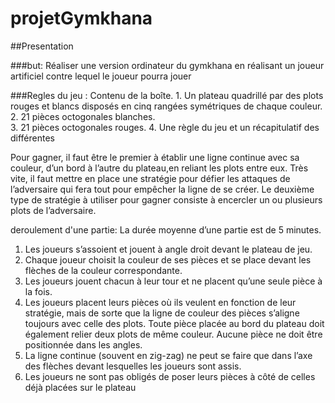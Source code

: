 # projetGymkhana

##Presentation

###but:
Réaliser une version ordinateur du gymkhana en réalisant un joueur artificiel contre lequel le joueur pourra jouer

###Regles du jeu :
Contenu de la boîte. 
	1.  Un  plateau  quadrillé  par  des  plots  rouges  et  blancs disposés en cinq rangées symétriques de chaque couleur. 
	2. 21 pièces octogonales blanches.  
	3. 21 pièces octogonales rouges. 
	4. Une  règle  du  jeu  et  un  récapitulatif  des  différentes 
  
Pour  gagner,  il  faut  être  le  premier  à  établir  une ligne continue  avec  sa  couleur,  d’un  bord  à  l’autre  du  plateau,en  reliant  les  plots  entre  eux.  Très  vite,  il  faut mettre  en place une stratégie pour défier les attaques de l’adversaire qui  fera  tout  pour  empêcher  la  ligne  de  se  créer.
Le  deuxième  type  de  stratégie  à  utiliser  pour  gagner consiste à encercler un ou plusieurs plots de l’adversaire.

deroulement d'une partie:
La durée moyenne d’une partie est de 5 minutes.  
1.  Les  joueurs  s’assoient  et  jouent  à  angle  droit  devant  le plateau de jeu. 
2.  Chaque  joueur  choisit  la  couleur  de  ses  pièces  et  se place devant les flèches de la couleur correspondante. 
3.  Les  joueurs  jouent  chacun  à  leur  tour  et  ne  placent qu’une seule pièce à la fois. 
4.  Les  joueurs  placent  leurs  pièces  où  ils  veulent en fonction  de  leur  stratégie,  mais  de  sorte  que  la  ligne  de 
couleur  des  pièces  s’aligne  toujours  avec  celle  des plots. Toute  pièce  placée  au  bord  du  plateau  doit  également 
relier  deux  plots  de  même  couleur.  Aucune  pièce  ne doit être positionnée dans les angles. 
5.  La  ligne  continue  (souvent  en  zig-zag)  ne  peut  se  faire que  dans  l’axe  des  flèches  devant  lesquelles  les  joueurs 
sont assis. 
6. Les joueurs ne sont pas obligés de poser leurs pièces à côté de celles déjà placées sur le plateau


 
